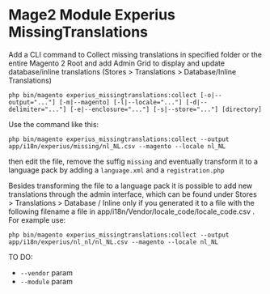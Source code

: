 # Mage2 Module Experius MissingTranslations

Add a CLI command to Collect missing translations in specified folder or the entire Magento 2 Root and add Admin Grid to display and update database/inline translations (Stores > Translations > Database/Inline Translations)

``
php bin/magento experius_missingtranslations:collect [-o|--output="..."] [-m|--magento] [-l|--locale="..."] [-d|--delimiter="..."] [-e|--enclosure="..."] [-s|--store="..."] [directory]
``

Use the command like this:

``
php bin/magento experius_missingtranslations:collect --output app/i18n/experius/missing/nl_NL.csv --magento --locale nl_NL
``

then edit the file, remove the suffig `missing` and eventually transform it to a language pack by adding a `language.xml` and a `registration.php`


Besides transforming the file to a language pack it is possible to add new translations through the admin interface, which can be found under Stores > Translations > Database / Inline only if you generated it to a file with the following filename a file in app/i18n/Vendor/locale_code/locale_code.csv . For example use:

``
php bin/magento experius_missingtranslations:collect --output app/i18n/experius/nl_nl/nl_NL.csv --magento --locale nl_NL
``


TO DO:

 - ``--vendor`` param
 - ``--module`` param
